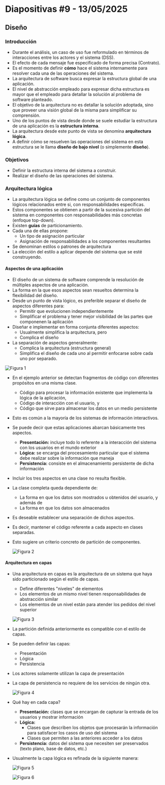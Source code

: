 # Diapositivas #9 - 13/05/2025

## Diseño

### Introducción

- Durante el análisis, un caso de uso fue reformulado en términos de interacciones entre los actores y el sistema (DSS).
- El efecto de cada mensaje fue especificado de forma precisa (Contrato).
- Es el momento de definir **cómo** hace el sistema internamente para resolver cada una de las operaciones del sistema.
- La arquitectura de software busca expresar la estructura global de una aplicación.
- El nivel de abstracción empleado para expresar dicha estructura es mayor que el empleado para detallar la solución al problema de software planteado.
- El objetivo de la arquitectura no es detallar la solución adoptada, sino que proveer una visión global de la misma para simplificar su comprensión.
- Uno de los puntos de vista desde donde se suele estudiar la estructura de una aplicación es la **estructura interna**.
- La arquitectura desde este punto de vista se denomina **arquitectura lógica**.
- A definir cómo se resuelven las operaciones del sistema en esta estructura se le llama **diseño de bajo nivel** (o simplemente **diseño**).

### Objetivos

- Definir la estructura interna del sistema a construir.
- Realizar el diseño de las operaciones del sistema.

### Arquitectura lógica

- La arquitectura lógica se define como un conjunto de componentes lógicos relacionados entre si, con responsabilidades específicas.
- Estos componentes se obtienen a partir de la sucesiva partición del sistema en componentes con responsabilidades más concretas (enfoque top-down).
- Existen **guías** de particionamiento.
- Cada una de ellas propone:
    - Un tipo de asignación particular
    - Asignación de responsabilidades a los componentes resultantes
- Se denominan estilos o patrones de arquitectura
- La elección del estilo a aplicar depende del sistema que se esté construyendo.

#### Aspectos de una aplicación

- El diseño de un sistema de software comprende la resolución de múltiples aspectos de una aplicación.
- La forma en la que esos aspectos sean resueltos determina la flexibilidad del diseño.
- Desde un punto de vista lógico, es preferible separar el diseño de aspectos diferentes para:
    - Permitir que evolucionen independientemente
    - Simplificar el problema y tener mejor visibilidad de las partes que componenen la aplicación
- Diseñar e implementar en forma conjunta diferentes aspectos:
    - Usualmente simplifica la arquitectura, pero
    - Complica el diseño
- La separación de aspectos generalmente:
    - Complica la arquitectura (estructura general)
    - Simplifica el diseño de cada uno al permitir enfocarse sobre cada uno por separado.

![Figura 1](images/d9fig1.png)

- En el ejemplo anterior se detectan fragmentos de código con diferentes propósitos en una misma clase.
    - Código para procesar la información existente que implementa la lógica de la aplicación,
    - Código de interacción con el usuario, y
    - Código que sirve para almacenar los datos en un medio persistente
- Esto es común a la mayoría de los sistemas de información interactivos.
- Se puede decir que estas aplicaciones abarcan básicamente tres aspectos.
    - **Presentación:** incluye todo lo referente a la interacción del sistema con los usuarios en el mundo exterior
    - **Lógica:** se encarga del procesamiento particular que el sistema debe realizar sobre la información que maneja
    - **Persistencia:** consiste en el almacenamiento persistente de dicha información

- Incluir los tres aspectos en una clase no resulta flexible.
- La clase completa queda dependiente de:
    - La forma en que los datos son mostrados u obtenidos del usuario, y además de
    - La forma en que los datos son almacenados
- Es deseable establecer una separación de dichos aspectos.
- Es decir, mantener el código referente a cada aspecto en clases separadas.
- Esto sugiere un criterio concreto de partición de componentes.

    ![Figura 2](images/d9fig2.png)

#### Arquitectura en capas

- Una arquitectura en capas es la arquitectura de un sistema que haya sido particionado según el estilo de capas.
    - Define diferentes "niveles" de elementos
    - Los elementos de un mismo nivel tienen responsabilidades de abstracción similar
    - Los elementos de un nivel están para atender los pedidos del nivel superior

    ![Figura 3](images/d9fig3.png)

- La partición definida anteriormente es compatible con el estilo de capas.
- Se pueden definir las capas:
    - Presentación
    - Lógica
    - Persistencia
- Los actores solamente utilizan la capa de presentación
- La capa de persistencia no requiere de los servicios de ningún otra.

    ![Figura 4](images/d9fig4.png)

- Qué hay en cada capa?
    - **Presentación:** clases que se encargan de capturar la entrada de los usuarios y mostrar información
    - **Lógica:**
        - Clases que describen los objetos que procesarán la información para satisfacer los casos de uso del sistema
        - Clases que permiten a las anteriores acceder a los datos
    - **Persistencia:** datos del sistema que necesiten ser preservados (texto plano, base de datos, etc.)

- Usualmente la capa lógica es refinada de la siguiente manera:

    ![Figura 5](images/d9fig5.png)

    ![Figura 6](images/d9fig6.png)